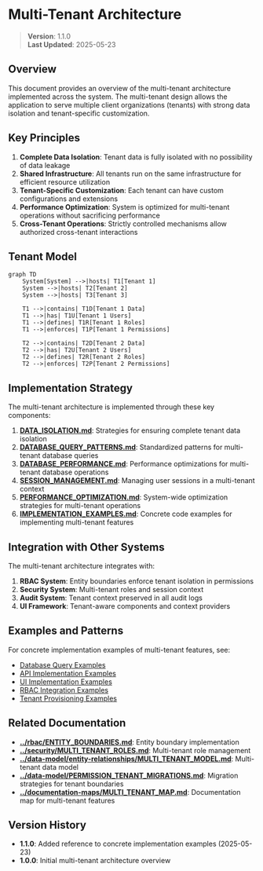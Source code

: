 
# Multi-Tenant Architecture

> **Version**: 1.1.0  
> **Last Updated**: 2025-05-23

## Overview

This document provides an overview of the multi-tenant architecture implemented across the system. The multi-tenant design allows the application to serve multiple client organizations (tenants) with strong data isolation and tenant-specific customization.

## Key Principles

1. **Complete Data Isolation**: Tenant data is fully isolated with no possibility of data leakage
2. **Shared Infrastructure**: All tenants run on the same infrastructure for efficient resource utilization
3. **Tenant-Specific Customization**: Each tenant can have custom configurations and extensions
4. **Performance Optimization**: System is optimized for multi-tenant operations without sacrificing performance
5. **Cross-Tenant Operations**: Strictly controlled mechanisms allow authorized cross-tenant interactions

## Tenant Model

```mermaid
graph TD
    System[System] -->|hosts| T1[Tenant 1]
    System -->|hosts| T2[Tenant 2]
    System -->|hosts| T3[Tenant 3]
    
    T1 -->|contains| T1D[Tenant 1 Data]
    T1 -->|has| T1U[Tenant 1 Users]
    T1 -->|defines| T1R[Tenant 1 Roles]
    T1 -->|enforces| T1P[Tenant 1 Permissions]
    
    T2 -->|contains| T2D[Tenant 2 Data]
    T2 -->|has| T2U[Tenant 2 Users]
    T2 -->|defines| T2R[Tenant 2 Roles]
    T2 -->|enforces| T2P[Tenant 2 Permissions]
```

## Implementation Strategy

The multi-tenant architecture is implemented through these key components:

1. **[DATA_ISOLATION.md](DATA_ISOLATION.md)**: Strategies for ensuring complete tenant data isolation
2. **[DATABASE_QUERY_PATTERNS.md](DATABASE_QUERY_PATTERNS.md)**: Standardized patterns for multi-tenant database queries
3. **[DATABASE_PERFORMANCE.md](DATABASE_PERFORMANCE.md)**: Performance optimizations for multi-tenant database operations
4. **[SESSION_MANAGEMENT.md](SESSION_MANAGEMENT.md)**: Managing user sessions in a multi-tenant context
5. **[PERFORMANCE_OPTIMIZATION.md](PERFORMANCE_OPTIMIZATION.md)**: System-wide optimization strategies for multi-tenant operations
6. **[IMPLEMENTATION_EXAMPLES.md](IMPLEMENTATION_EXAMPLES.md)**: Concrete code examples for implementing multi-tenant features

## Integration with Other Systems

The multi-tenant architecture integrates with:

1. **RBAC System**: Entity boundaries enforce tenant isolation in permissions
2. **Security System**: Multi-tenant roles and session context
3. **Audit System**: Tenant context preserved in all audit logs
4. **UI Framework**: Tenant-aware components and context providers

## Examples and Patterns

For concrete implementation examples of multi-tenant features, see:

- [Database Query Examples](IMPLEMENTATION_EXAMPLES.md#database-query-layer-examples)
- [API Implementation Examples](IMPLEMENTATION_EXAMPLES.md#tenant-isolation-in-apis)
- [UI Implementation Examples](IMPLEMENTATION_EXAMPLES.md#client-side-tenant-management)
- [RBAC Integration Examples](IMPLEMENTATION_EXAMPLES.md#integration-with-rbac-system)
- [Tenant Provisioning Examples](IMPLEMENTATION_EXAMPLES.md#tenant-provisioning-examples)

## Related Documentation

- **[../rbac/ENTITY_BOUNDARIES.md](../rbac/ENTITY_BOUNDARIES.md)**: Entity boundary implementation
- **[../security/MULTI_TENANT_ROLES.md](../security/MULTI_TENANT_ROLES.md)**: Multi-tenant role management
- **[../data-model/entity-relationships/MULTI_TENANT_MODEL.md](../data-model/entity-relationships/MULTI_TENANT_MODEL.md)**: Multi-tenant data model
- **[../data-model/PERMISSION_TENANT_MIGRATIONS.md](../data-model/PERMISSION_TENANT_MIGRATIONS.md)**: Migration strategies for tenant boundaries
- **[../documentation-maps/MULTI_TENANT_MAP.md](../documentation-maps/MULTI_TENANT_MAP.md)**: Documentation map for multi-tenant features

## Version History

- **1.1.0**: Added reference to concrete implementation examples (2025-05-23)
- **1.0.0**: Initial multi-tenant architecture overview
